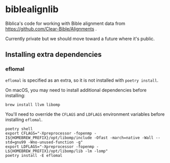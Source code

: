 # biblealignlib

Biblica's code for working with Bible alignment data from
https://github.com/Clear-Bible/Alignments .

Currently private but we should move toward a future where it's
public. 

## Installing extra dependencies

### eflomal
`eflomal` is specified as an extra, so it is not installed with `poetry install`.

On macOS, you may need to install additional dependencies before installing:

```
brew install llvm libomp
```

You'll need to override the `CFLAGS` and `LDFLAGS` environment variables before installing `eflomal`.

```
poetry shell
export CFLAGS="-Xpreprocessor -fopenmp -I${HOMEBREW_PREFIX}/opt/libomp/include -Ofast -march=native -Wall --std=gnu99 -Wno-unused-function -g"
export LDFLAGS="-Xpreprocessor -fopenmp -L${HOMEBREW_PREFIX}/opt/libomp/lib -lm -lomp"
poetry install -E eflomal
```

